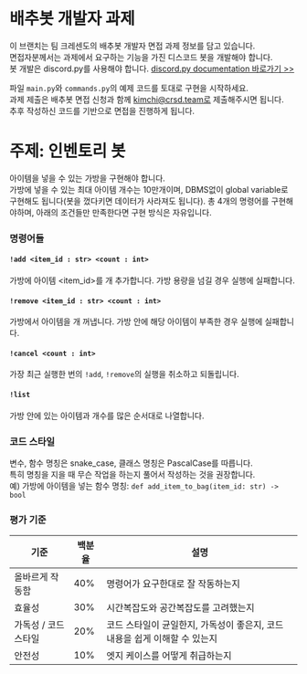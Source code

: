 # 배추봇 개발자 과제  
  
이 브랜치는 팀 크레센도의 배추봇 개발자 면접 과제 정보를 담고 있습니다.  
면접자분께서는 과제에서 요구하는 기능을 가진 디스코드 봇을 개발해야 합니다.  
봇 개발은 discord.py를 사용해야 합니다. [discord.py documentation 바로가기 >>](https://discordpy.readthedocs.io/en/latest/api.html)  
  
파일 `main.py`와 `commands.py`의 예제 코드를 토대로 구현을 시작하세요.  
과제 제출은 배추봇 면접 신청과 함께 kimchi@crsd.team로 제출해주시면 됩니다.  
추후 작성하신 코드를 기반으로 면접을 진행하게 됩니다.  
  
# 주제: 인벤토리 봇
아이템을 넣을 수 있는 가방을 구현해야 합니다.  
가방에 넣을 수 있는 최대 아이템 개수는 10만개이며, DBMS없이 global variable로 구현해도 됩니다(봇을 껐다키면 데이터가 사라져도 됩니다). 총 4개의 명령어를 구현해야하며, 아래의 조건들만 만족한다면 구현 방식은 자유입니다.

### 명령어들
#### `!add <item_id : str> <count : int>`   
가방에 아이템 <item_id>를 <count>개 추가합니다. 가방 용량을 넘길 경우 실행에 실패합니다.

#### `!remove <item_id : str> <count : int>`   
가방에서 아이템을 <count>개 꺼냅니다. 가방 안에 해당 아이템이 부족한 경우 실행에 실패합니다.

#### `!cancel <count : int>`
가장 최근 실행한 <count>번의 `!add`, `!remove`의 실행을 취소하고 되돌립니다.

#### `!list`   
가방 안에 있는 아이템과 개수를 많은 순서대로 나열합니다.

### 코드 스타일
변수, 함수 명칭은 snake_case, 클래스 명칭은 PascalCase를 따릅니다.   
특히 명칭을 지을 때 무슨 작업을 하는지 풀어서 작성하는 것을 권장합니다.   
예) 가방에 아이템을 넣는 함수 명칭: `def add_item_to_bag(item_id: str) -> bool`   

### 평가 기준
| 기준 | 백분율 | 설명 |   
|---|---|---|   
| 올바르게 작동함 | 40% | 명령어가 요구한대로 잘 작동하는지 |
| 효율성 | 30% | 시간복잡도와 공간복잡도를 고려했는지 |
| 가독성 / 코드스타일 | 20% | 코드 스타일이 균일한지, 가독성이 좋은지, 코드 내용을 쉽게 이해할 수 있는지 |
| 안전성 | 10% | 엣지 케이스를 어떻게 취급하는지 | 
